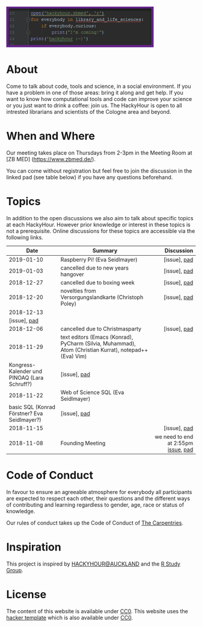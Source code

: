 
![logo of the Hackyhour at ZB MED](logo/Vorschlag_HackyHourLogo.png "Logo of ZB MED-HackyHour")

# About
Come to talk about code, tools and science, in a social environment. If you have a problem in one of those areas: bring it along and get help. If you want to know how computational tools and code can improve your science or you just want to drink a coffee: join us.
The HackyHour is open to all intrested librarians and scientists of the Cologne area and beyond.  

# When and Where

Our meeting takes place on Thursdays from 2-3pm in the Meeting Room at [ZB MED] (https://www.zbmed.de/).

You can come without registration but feel free to join the discussion in the linked pad (see table below) if you have any questions beforehand.


# Topics
In addition to the open discussions we also aim to talk about specific topics at each HackyHour.
However prior knowledge or interest in these topics is not a prerequisite. Online discussions for these topics are accessible via the following links.

| Date       | Summary          | Discussion                                                                                                                             |
| --------- | --------------    | ----------:                                                                                           
|2019-01-10 | Raspberry Pi! (Eva Seidlmayer)| [issue], [pad](https://hackmd.io/vEbxzc_hTi63myj-0igFjg#)|  
|2019-01-03 | cancelled due to new years hangover                 | [issue], [pad](https://hackmd.io/vEbxzc_hTi63myj-0igFjg#)|
|2018-12-27 | cancelled due to boxing week | [issue], [pad](https://hackmd.io/vEbxzc_hTi63myj-0igFjg#)|
|2018-12-20 | novelties from Versorgungslandkarte (Christoph Poley) | [issue], [pad](https://hackmd.io/vEbxzc_hTi63myj-0igFjg#)|
|2018-12-13 | 
 | [issue], [pad](https://hackmd.io/vEbxzc_hTi63myj-0igFjg#)|          
|2018-12-06 | cancelled due to Christmasparty  | [issue], [pad](https://hackmd.io/vEbxzc_hTi63myj-0igFjg#)|
|2018-11-29 | text editors (Emacs (Konrad), PyCharm (Silvia, Muhammad), Atom (Christian Kurrat), notepad++ (Eva)  Vim)
Kongress-Kalender und PINOAQ (Lara Schruff?) | [issue], [pad](https://hackmd.io/vEbxzc_hTi63myj-0igFjg#)|
|2018-11-22 | Web of Science SQL (Eva Seidlmayer)
 basic SQL (Konrad Förstner? Eva Seidlmayer?)    | [issue], [pad](https://hackmd.io/vEbxzc_hTi63myj-0igFjg#) | 
|2018-11-15 | | [issue], [pad](https://hackmd.io/vEbxzc_hTi63myj-0igFjg#)| 
|2018-11-08 | Founding Meeting | we need to end at 2:55pm [issue](https://github.com/HackyHour/Cologne/issues/1), [pad](https://hackmd.io/vEbxzc_hTi63myj-0igFjg#) |


# Code of Conduct
In favour to ensure an agreeable atmosphere for everybody all participants are expected to respect each other, their questions and the different ways of contributing and learning regardless to gender, age, race or status of knowledge.

Our rules of conduct takes up the Code of Conduct of [The Carpentries](https://docs.carpentries.org/topic_folders/policies/code-of-conduct.html).


# Inspiration
This project is inspired by [HACKYHOUR@AUCKLAND](https://uoa-eresearch.github.io/HackyHour/) and the [R Study Group](http://minisciencegirl.github.io/studyGroup/).


# License
The content of this website is available under [CC0](LICENSE).
This website uses the [hacker template](https://github.com/pages-themes/hacker/) which is also available under [CC0](https://creativecommons.org/publicdomain/zero/1.0/legalcode).
